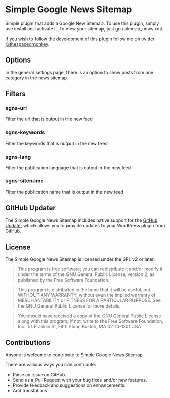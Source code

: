 # Simple Google News Sitemap 

Simple plugin that adds a Google New Sitemap. To use this plugin, simply use install and activate it. To view your sitemap, just go /sitemap_news.xml.

If you wish to follow the development of this plugin follow me on twitter [@thespacedmonkey](https://twitter.com/thespacedmonkey).

## Options

In the general settings page, there is an option to show posts from one category in the news sitemap. 

## Filters

### sgns-url

Filter the url that is output in the new feed

### sgns-keywords

Filter the keywords that is output in the new feed

### sgns-lang

Filter the publication language that is output in the new feed

### sgns-sitename

Filter the publication name that is output in the new feed

## GitHub Updater

The Simple Google News Sitemap includes native support for the [GitHub Updater](https://github.com/afragen/github-updater) which allows you to provide updates to your WordPress plugin from GitHub.

## License

The Simple Google News Sitemap is licensed under the GPL v2 or later.

> This program is free software; you can redistribute it and/or modify
it under the terms of the GNU General Public License, version 2, as
published by the Free Software Foundation.

> This program is distributed in the hope that it will be useful,
but WITHOUT ANY WARRANTY; without even the implied warranty of
MERCHANTABILITY or FITNESS FOR A PARTICULAR PURPOSE.  See the
GNU General Public License for more details.

> You should have received a copy of the GNU General Public License
along with this program; if not, write to the Free Software
Foundation, Inc., 51 Franklin St, Fifth Floor, Boston, MA  02110-1301  USA


## Contributions

Anyone is welcome to contribute to Simple Google News Sitemap

There are various ways you can contribute:

* Raise an issue on GitHub.
* Send us a Pull Request with your bug fixes and/or new features.
* Provide feedback and suggestions on enhancements.
* Add translations